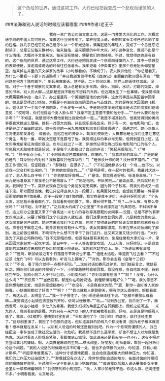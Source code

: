 > 这个危险的世界，通过这项工作，大约已经把我变成一个悲观而谨慎的人了。

###法海和别人说话的时候应该看哪里
####作者/老王子

						我在一家广告公司做文案工作。这是一门非常大众化的工作。大概文通字顺的中国人均可胜任。我做这行当很多年了。某种程度上说，长期的案头工作已经影响了我的性格。我几乎已经忘记自己是怎么从一个阳光活泼，满嘴脏话的年轻人，变成了一个总是忘记刮胡子，总是忘记每天换衬衫，独来独往，逆来顺受的中年大叔。对于这种变化，我说不出是个什么情绪。大概对于文案来说，每天没有情绪，便是我们的情绪吧。不过，我觉得这也是有益的。这个危险的世界，通过这项工作，大约已经把我变成一个悲观而谨慎的人了。其中一项典型的表现便是，我走路或说话的时候往往低着头。我牢记着《伊索寓言》里那个总是抬头仰望星空，结果掉在井里的天文学家的故事（小时候看的，不确切了）。农夫教训他说：“你总是看天，为什么不重视一下脚下的道路呢？”并且我越发觉得老版《西游记》主题曲的歌词很有深意：“敢问路在何方？路在脚下。” 听起来像废话，但不是。二十世纪以来，世界上的话往往如此。没错，对于一个善于观察的文案来说，路上总是有太多东西。烟头，狗屎，水坑，打翻的饭菜，掉落的书本，别人的大脚……这都是些我不敢也不想踩的东西。但近期发生了一些事情，使我觉得我大概需要偶尔抬一抬头了。办公室里有一个美丽而活泼的女同事，这女同事是从英国留学回来的，她总是显得过分热情，大概是不列颠寂寞而阴湿的天气造成的。大约是在某次回国的飞机上，她认识了一个高个子男朋友，个头足有一米九。于是她经常半是炫耀半是忐忑的向我们征询意见：“哎呀呀，你们觉得这个男人肿么样？我拿不定主意要不要和他分手……”“为什么要和他分手啊？”“不知道，就是觉得大概他爱我比我爱他多一些……”我是不堪其扰的，但我觉得别的男同事很喜欢她这么聒噪。她有一对硕大的胸。并且很乐意亮出来。终于有一次，在电影院门口，也许是经过了细细的谋划，她带着他的一米九男朋友和同事们假装偶遇了。偶遇之时，她小鸟依人在高佬男朋友身边——或者说，脸贴在他的胯骨上，朝我们使眼色，大概意思是让我们注意注意这个男生，考校一番，帮她决定是不是要甩了他。我觉得这样的事非常无聊。但待到翌日上班，这女同事竟前来征询组织意见。也亏已经过了一夜，伊居然记得当晚出现在电影院门口的每个人。可见胸大无脑根本就是胡说。于是每个人都给出了自己的评论：“笑起来很阳光。”（“嘿嘿。”）“脖子有点小长。”（“小时候练过芭蕾舞的呀，你懂的。”）“我喜欢他的耳朵。”（“是的是的是的！耳朵很小的对伐？我很喜欢拧他耳朵的！”）“是做设计师的吗？设计师不错的。”（“就是工作很忙呀，没空陪我。”）“那赚钱一定很多了……”（“不知道他挣多少钱一个月……他不说。以后我一定会打听出来的。”）“你男朋友很白的……”（“是啊是啊，在一起衬的我黑。我最讨厌这一点了，男人那么白干嘛？”）“你男朋友好高啊……”（“是伐，我觉得还好嘛。标准身高嘛。”）“一米九是标准身高？那我老公不是残废么？”（“哈哈哈哈，开玩笑啦……”诸如此类。然后就轮到了我。我回想了一下。突然发现自己对这个男朋友毫无洞察。因为其个子较高，而我的视线又一般往下走。所以回想当晚，我已只记得这男人的一段腰了。如果更努力想，会想到其腰被一件带字母图案的白色T恤笼罩。对于一段穿了白T恤的腰。我实在是难于评价。于是只好照实说：“个头太高，忘记抬头看看面孔了。我就看到他的腰了。嗯，腰长得不错。”“啊？……什么嘛，有那么夸张吗？”“对不起，对不起了。”之后我大约成了办公室里“不会说漂亮话”的典范吧。不料祸不单行，这之后办公室里又来了个身高达一米七八的喜欢穿高跟鞋的女同事——没错，总是不断的有新女同事进来，只要了解我们这个行业的人就知道，我们这里男女比例失调，乃是剩女的重灾区。这女同事是客户部的。她经常来给我们下工作单，但除了觉得说话的时候该女同事的脸离得有点远，声音过于飘忽之外，我并没有觉得有什么不妥。该女同事很漂亮，后来在茶水间抽烟时了解到，她之前做过模特，不晓得为什么想不开来干了我们这行。这又累又傻又钱少的行当。“大约是为了来鹤立鸡群的吧。”我不无阴暗的想。但该高妹很有亲和力，倒是经常和大家打在一片，来来回回大家经常一起吃午饭。某日中午，一干人等去食堂吃饭。人山人海，只好排队。于是寂寞难耐的高妹转过来和排在身后的同事小明说话。我则默然站在边上。听。“听说周末有演唱会？”“是啊，新加坡最近有个日落音乐节听说也不错。”“但是太远啦。难道要飞过去看？”“不过应该《龙门飞甲》可以去看看的。听说马上首映了。”“对的。那你会去看《金陵十三钗》伐？”“不会，看了简介觉得一点都不好玩。”……这些对话如春风过驴耳，他们姑妄言之，我姑妄听之。期间他们说话的时候顿了一下，小明拿胳膊肘偷偷顶我，我没在意，各自吃饭不提。待到吃完午饭，我和小明二人步行回公司。小明突然问：“你对高妹有想法？”“啊？！没有，为什么这么问？”“真没有？”“当然没有。都是你在和她说话。我理都懒得理好么？”“呃，我的意思不是你想和她恋爱，而是你是想搞她吗？”“也没有，不是我喜欢的型。”“屁，那你一直盯着人家的胸看。小姑娘脸都红了好伐？”“啊？！”“我也就和人家聊聊天，哪有你这么直接的。眼都看直了。离这么近，太明显了……”我一下子愣住了，但小明还是继续往下说。“吃相不要那么难看嘛……我觉得这小姑娘应该蛮放的开的，侬可以慢慢来。”“呃……”回到办公室，我目测了一下，赫然发现，以这小姑娘一米七八的身高，我低头扫视的角度正好在其胸部上。而如之前所述，一米九的人，我则看到的是腰。大约只有一米六以下的人才能被我看到脸。好吧，还是真是狗眼看人低了，我改。《红楼梦》里晴雯对宝玉说：“早知道担了个（勾引你）的虚名，就打正经主意了。”这悲剧重演了。我担了个色狼的虚名，但却连高妹的奶有几个都没看清（因为老子根本就没看！根本就是在发呆！）。以后和人说话的时候还是看别处吧。作为一个悲观而谨慎的人，我已经把这一事件当成了我社交生活的一次危机。我虽然不是什么道学家，却也不想让人以为我是急色鬼。说话时看着人脸我会紧张，看脚像承认错误，如此说来还是看天吧——也不行，这有不把对方当回事儿的嫌疑。啊，人类真是麻烦的生物……茶水间里，好朋友小明抽着烟，帮我一起分析讨论这个问题。“我和人说话的时候眼光并不盯着一处，但也不会转换的太快，你知道，只有小偷才那样。”“听起来难度更高了。这种分寸感很难把握，这会给我造成很大的精神压力。你知道，我们的工作压力已经很大了。”“那我就没有办法了，除非你想到合适的地方，在面对面的时候把你的眼睛放在那里。不过那里一定不能是人家小姑娘的胸。”“难道我以后和人说话要像处女座黄金圣斗士那样闭着眼吗？”我愤怒的和小明抱怨。“呃，人家沙加是锥子脸。你这么胖，法海还差不多。”小明看看我，认真地说。			  		